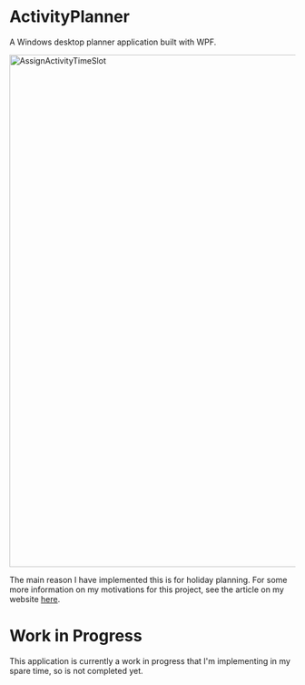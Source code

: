 # ActivityPlanner

A Windows desktop planner application built with WPF.

<img width="901" alt="AssignActivityTimeSlot" src="https://github.com/user-attachments/assets/a3985fa3-cf0c-4650-86f6-4103642ccfdf" />

The main reason I have implemented this is for holiday planning. For some more information on my motivations for this project, see the article on my website [here](https://thomasfisherse.github.io/2024-12-10-ActivityPlanner/).

# Work in Progress
This application is currently a work in progress that I'm implementing in my spare time, so is not completed yet.
